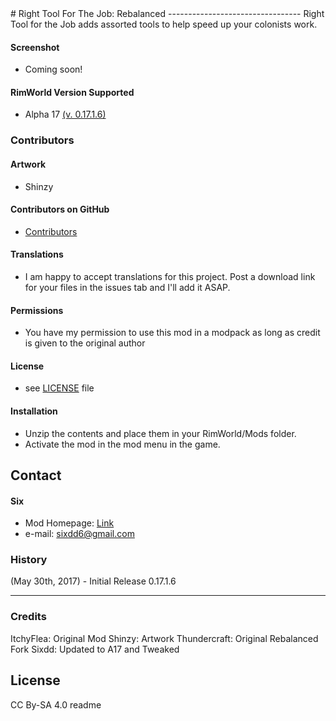 <snippet>
  <content>
# Right Tool For The Job: Rebalanced
---------------------------------
Right Tool for the Job adds assorted tools to help speed up your colonists work.


#### Screenshot
- Coming soon!

#### RimWorld Version Supported
- Alpha 17 [(v. 0.17.1.6)](https://github.com/Sixdd6/Right-Tool-for-the-Job-Rebalanced/files/1039005/Right-Tool-for-the-Job-Rebalanced.zip)

### Contributors
#### Artwork
- Shinzy

#### Contributors on GitHub
- [Contributors](https://github.com/Sixdd6/Right-Tool-for-the-Job-Rebalanced/graphs/contributors)

#### Translations
- I am happy to accept translations for this project. Post a download link for your files in the issues tab and I'll add it ASAP.

#### Permissions
- You have my permission to use this mod in a modpack as long as credit is given to the original author

#### License 
- see [LICENSE](https://github.com/Sixdd6/Right-Tool-for-the-Job-Rebalanced/blob/master/LICENSE.md) file

#### Installation
- Unzip the contents and place them in your RimWorld/Mods folder.
- Activate the mod in the mod menu in the game.

## Contact
#### Six
- Mod Homepage: [Link](https://ludeon.com/forums/index.php?topic=33092.0)
- e-mail: [sixdd6@gmail.com](sixdd6@gmail.com)

### History
(May 30th, 2017) - Initial Release 0.17.1.6

-----

### Credits

ItchyFlea: Original Mod
Shinzy: Artwork
Thundercraft: Original Rebalanced Fork
Sixdd: Updated to A17 and Tweaked

## License
CC By-SA 4.0
</content>
  <tabTrigger>readme</tabTrigger>
</snippet>